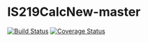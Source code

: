 # IS219CalcNew-master
[![Build Status](https://travis-ci.org/qtn3/IS219CalcNew-master.svg?branch=master)](https://travis-ci.org/qtn3/IS219CalcNew-master)
[![Coverage Status](https://coveralls.io/repos/github/qtn3/IS219CalcNew-master/badge.svg?branch=master)](https://coveralls.io/github/qtn3/IS219CalcNew-master?branch=master)
